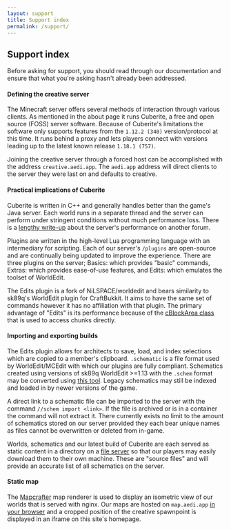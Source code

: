 ```yaml
---
layout: support
title: Support index
permalink: /support/
---
```


<section id="supportIndex">
	<div class="page-header">
		<h1>Support index</h1>
	</div>
	<p>Before asking for support, you should read through our documentation and ensure that what you're asking hasn't already been addressed.</p>
	<h4>Defining the creative server</h4>
	<p>The Minecraft server offers several methods of interaction through various clients.  As mentioned in the about page it runs Cuberite, a free and open source (FOSS) server software.  Because of Cuberite's limitations the software only supports features from the <code>1.12.2 (340)</code> version/protocol at this time.  It runs behind a proxy and lets players connect with versions leading up to the latest known release <code>1.18.1 (757)</code>.</p>
	<p>Joining the creative server through a forced host can be accomplished with the address <code>creative.aedi.app</code>.  The <code>aedi.app</code> address will direct clients to the server they were last on and defaults to creative.</p>
	<h4>Practical implications of Cuberite</h4>
	<p>Cuberite is written in C++ and generally handles better than the game's Java server.  Each world runs in a separate thread and the server can perform under stringent conditions without much performance loss.  There is a <a href="https://forum.cuberite.org/thread-1888.html" target="_blank">lengthy write-up</a> about the server's performance on another forum.</p>
	<p>Plugins are written in the high-level Lua programming language with an intermediary for scripting.  Each of our server's <code>/plugins</code> are open-source and are continually being updated to improve the experience. There are three plugins on the server; Basics: which provides "basic" commands, Extras: which provides ease-of-use features, and Edits: which emulates the toolset of WorldEdit.</p>
	<p>The Edits plugin is a fork of NiLSPACE/worldedit and bears similarity to sk89q's WorldEdit plugin for CraftBukkit.  It aims to have the same set of commands however it has no affiliation with that plugin.  The primary advantage of "Edits" is its performance because of the <a href="https://api.cuberite.org/cBlockArea.html" target="_blank">cBlockArea class</a> that is used to access chunks directly.</p>
	<h4>Importing and exporting builds</h4>
	<p>The Edits plugin allows for architects to save, load, and index selections which are copied to a member's clipboard. <code>.schematic</code> is a file format used by WorldEdit/MCEdit with which our plugins are fully compliant.  Schematics created using versions of sk89q WorldEdit >=1.13 with the <code>.schem</code> format may be converted using <a href="https://puregero.github.io/SchemToSchematic/" target="_blank">this tool</a>.  Legacy schematics may still be indexed and loaded in by newer versions of the game.</p>
	<p>A direct link to a schematic file can be imported to the server with the command <code>//schem import &lt;link&gt;</code>.  If the file is archived or is in a container the command will not extract it.  There currently exists no limit to the amount of schematics stored on our server provided they each bear unique names as files cannot be overwritten or deleted from in-game.</p>
	<p>Worlds, schematics and our latest build of Cuberite are each served as static content in a directory on a <a href="https://files.aedi.app/" target="_blank">file server</a> so that our players may easily download them to their own machine.  These are "source files" and will provide an accurate list of all schematics on the server.</p>
	<h4>Static map</h4>
	<p>The <a href="https://mapcrafter.org/" target="_blank">Mapcrafter</a> map renderer is used to display an isometric view of our worlds that is served with nginx.  Our maps are hosted on <code>map.aedi.app</code> <a href="https://map.aedi.app/" target="_blank">in your browser</a> and a cropped position of the creative spawnpoint is displayed in an iframe on this site's homepage.
</section>
